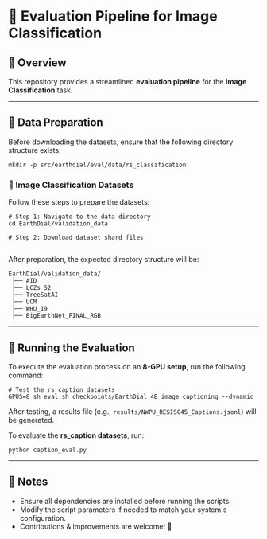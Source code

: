 # 📌 Evaluation Pipeline for Image Classification

## 🌟 Overview
This repository provides a streamlined **evaluation pipeline** for the **Image Classification** task.

---

## 📂 Data Preparation

Before downloading the datasets, ensure that the following directory structure exists:

```shell
mkdir -p src/earthdial/eval/data/rs_classification
```

### 📸 Image Classification Datasets
Follow these steps to prepare the datasets:

```shell
# Step 1: Navigate to the data directory
cd EarthDial/validation_data

# Step 2: Download dataset shard files


```

After preparation, the expected directory structure will be:

```shell
EarthDial/validation_data/
 ├── AID
 ├── LCZs_S2
 ├── TreeSatAI
 ├── UCM
 ├── WHU_19 
 ├── BigEarthNet_FINAL_RGB
```

---

## 🚀 Running the Evaluation

To execute the evaluation process on an **8-GPU setup**, run the following command:

```shell
# Test the rs_caption datasets
GPUS=8 sh eval.sh checkpoints/EarthDial_4B image_captioning --dynamic
```

After testing, a results file (e.g., `results/NWPU_RESISC45_Captions.jsonl`) will be generated.

To evaluate the **rs_caption datasets**, run:

```shell
python caption_eval.py
```

---

## 📌 Notes
- Ensure all dependencies are installed before running the scripts.
- Modify the script parameters if needed to match your system's configuration.
- Contributions & improvements are welcome! 🚀

